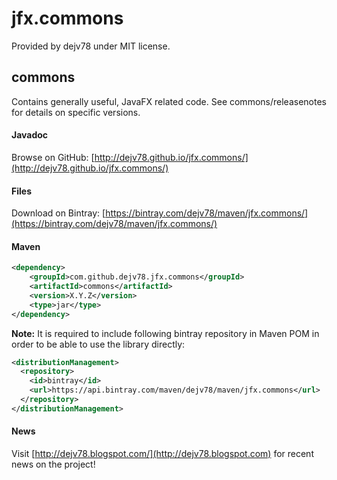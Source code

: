 # jfx.commons

Provided by dejv78 under MIT license.


## commons
Contains generally useful, JavaFX related code. 
See commons/releasenotes for details on specific versions.

#### Javadoc
Browse on GitHub: [http://dejv78.github.io/jfx.commons/](http://dejv78.github.io/jfx.commons/)

#### Files
Download on Bintray: [https://bintray.com/dejv78/maven/jfx.commons/](https://bintray.com/dejv78/maven/jfx.commons/)

#### Maven
```xml
<dependency>
    <groupId>com.github.dejv78.jfx.commons</groupId>
    <artifactId>commons</artifactId>
    <version>X.Y.Z</version>
    <type>jar</type>
</dependency>
```
__Note:__ It is required to include following bintray repository in Maven POM in order to be able to use the library directly:
```xml
<distributionManagement>
  <repository>
    <id>bintray</id>
    <url>https://api.bintray.com/maven/dejv78/maven/jfx.commons</url>
  </repository>
</distributionManagement>
```
#### News
Visit [http://dejv78.blogspot.com/](http://dejv78.blogspot.com) for recent news on the project!
